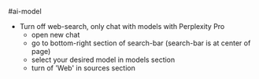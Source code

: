 #ai-model 

- Turn off web-search, only chat with models with Perplexity Pro
	- open new chat
	- go to bottom-right section of search-bar (search-bar is at center of page)
	- select your desired model in models section
	- turn of 'Web' in sources section